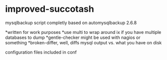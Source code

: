 # improved-succotash
mysqlbackup script completly based on automysqlbackup 2.6.8 

*written for work purposes
*use multi to wrap around ix if you have multiple databases to dump
*gentle-checker might be used with nagios or something
*broken-differ, well, diffs mysql output vs. what you have on disk
 
 
configuration files included in conf
